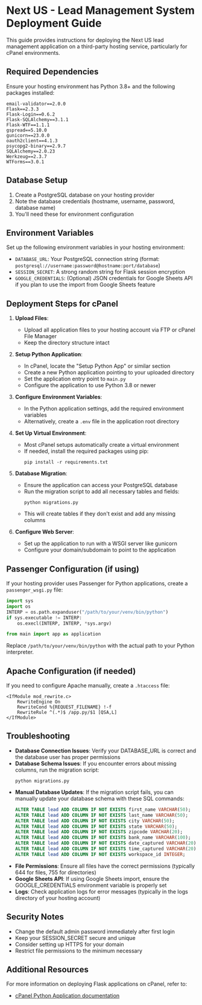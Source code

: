 # Next US - Lead Management System Deployment Guide

This guide provides instructions for deploying the Next US lead management application on a third-party hosting service, particularly for cPanel environments.

## Required Dependencies

Ensure your hosting environment has Python 3.8+ and the following packages installed:

```
email-validator==2.0.0
Flask==2.3.3
Flask-Login==0.6.2
Flask-SQLAlchemy==3.1.1
Flask-WTF==1.1.1
gspread==5.10.0
gunicorn==23.0.0
oauth2client==4.1.3
psycopg2-binary==2.9.7
SQLAlchemy==2.0.23
Werkzeug==2.3.7
WTForms==3.0.1
```

## Database Setup

1. Create a PostgreSQL database on your hosting provider
2. Note the database credentials (hostname, username, password, database name)
3. You'll need these for environment configuration

## Environment Variables

Set up the following environment variables in your hosting environment:

- `DATABASE_URL`: Your PostgreSQL connection string (format: `postgresql://username:password@hostname:port/database`)
- `SESSION_SECRET`: A strong random string for Flask session encryption
- `GOOGLE_CREDENTIALS`: (Optional) JSON credentials for Google Sheets API if you plan to use the import from Google Sheets feature

## Deployment Steps for cPanel

1. **Upload Files**:
   - Upload all application files to your hosting account via FTP or cPanel File Manager
   - Keep the directory structure intact

2. **Setup Python Application**:
   - In cPanel, locate the "Setup Python App" or similar section
   - Create a new Python application pointing to your uploaded directory
   - Set the application entry point to `main.py`
   - Configure the application to use Python 3.8 or newer

3. **Configure Environment Variables**:
   - In the Python application settings, add the required environment variables
   - Alternatively, create a `.env` file in the application root directory

4. **Set Up Virtual Environment**:
   - Most cPanel setups automatically create a virtual environment
   - If needed, install the required packages using pip:
     ```
     pip install -r requirements.txt
     ```

5. **Database Migration**:
   - Ensure the application can access your PostgreSQL database
   - Run the migration script to add all necessary tables and fields:
     ```
     python migrations.py
     ```
   - This will create tables if they don't exist and add any missing columns

6. **Configure Web Server**:
   - Set up the application to run with a WSGI server like gunicorn
   - Configure your domain/subdomain to point to the application

## Passenger Configuration (if using)

If your hosting provider uses Passenger for Python applications, create a `passenger_wsgi.py` file:

```python
import sys
import os
INTERP = os.path.expanduser("/path/to/your/venv/bin/python")
if sys.executable != INTERP:
    os.execl(INTERP, INTERP, *sys.argv)

from main import app as application
```

Replace `/path/to/your/venv/bin/python` with the actual path to your Python interpreter.

## Apache Configuration (if needed)

If you need to configure Apache manually, create a `.htaccess` file:

```
<IfModule mod_rewrite.c>
    RewriteEngine On
    RewriteCond %{REQUEST_FILENAME} !-f
    RewriteRule ^(.*)$ /app.py/$1 [QSA,L]
</IfModule>
```

## Troubleshooting

- **Database Connection Issues**: Verify your DATABASE_URL is correct and the database user has proper permissions
- **Database Schema Issues**: If you encounter errors about missing columns, run the migration script:
  ```
  python migrations.py
  ```
- **Manual Database Updates**: If the migration script fails, you can manually update your database schema with these SQL commands:
  ```sql
  ALTER TABLE lead ADD COLUMN IF NOT EXISTS first_name VARCHAR(50);
  ALTER TABLE lead ADD COLUMN IF NOT EXISTS last_name VARCHAR(50);
  ALTER TABLE lead ADD COLUMN IF NOT EXISTS city VARCHAR(50);
  ALTER TABLE lead ADD COLUMN IF NOT EXISTS state VARCHAR(50);
  ALTER TABLE lead ADD COLUMN IF NOT EXISTS zipcode VARCHAR(20);
  ALTER TABLE lead ADD COLUMN IF NOT EXISTS bank_name VARCHAR(100);
  ALTER TABLE lead ADD COLUMN IF NOT EXISTS date_captured VARCHAR(20);
  ALTER TABLE lead ADD COLUMN IF NOT EXISTS time_captured VARCHAR(20);
  ALTER TABLE lead ADD COLUMN IF NOT EXISTS workspace_id INTEGER;
  ```
- **File Permissions**: Ensure all files have the correct permissions (typically 644 for files, 755 for directories)
- **Google Sheets API**: If using Google Sheets import, ensure the GOOGLE_CREDENTIALS environment variable is properly set
- **Logs**: Check application logs for error messages (typically in the logs directory of your hosting account)

## Security Notes

- Change the default admin password immediately after first login
- Keep your SESSION_SECRET secure and unique
- Consider setting up HTTPS for your domain
- Restrict file permissions to the minimum necessary

## Additional Resources

For more information on deploying Flask applications on cPanel, refer to:
- [cPanel Python Application documentation](https://docs.cpanel.net/knowledge-base/web-services/python-application/)